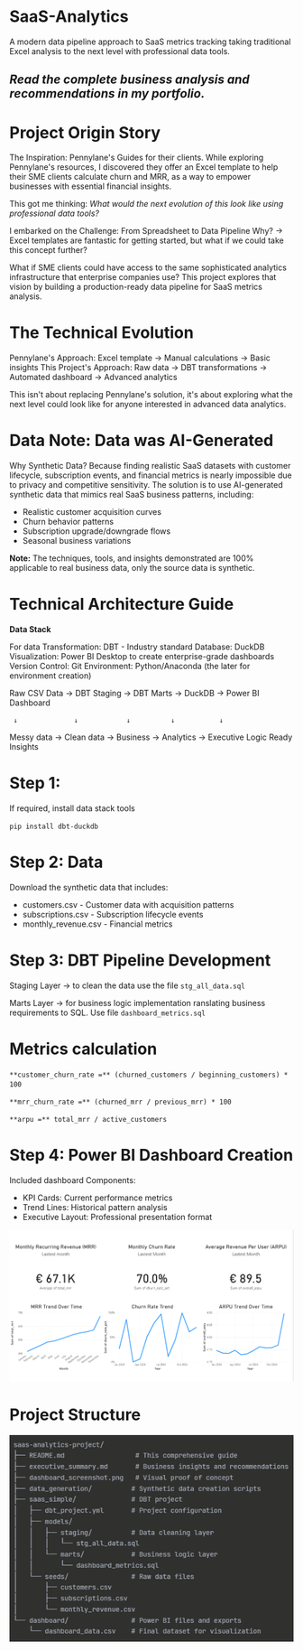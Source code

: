 # SaaS-Analytics
A modern data pipeline approach to SaaS metrics tracking taking traditional Excel analysis to the next level with professional data tools.

## _Read the complete business analysis and recommendations in my portfolio._ 

# Project Origin Story
The Inspiration: Pennylane's Guides for their clients.
While exploring Pennylane's resources, I discovered they offer an Excel template to help their SME clients calculate churn and MRR, as a way to empower businesses with essential financial insights. 

This got me thinking: _What would the next evolution of this look like using professional data tools?_

I embarked on the Challenge: From Spreadsheet to Data Pipeline
Why? -> Excel templates are fantastic for getting started, but what if we could take this concept further? 

What if SME clients could have access to the same sophisticated analytics infrastructure that enterprise companies use? 
This project explores that vision by building a production-ready data pipeline for SaaS metrics analysis.

# The Technical Evolution

Pennylane's Approach: Excel template → Manual calculations → Basic insights
This Project's Approach: Raw data → DBT transformations → Automated dashboard → Advanced analytics

This isn't about replacing Pennylane's solution, it's about exploring what the next level could look like for anyone interested in advanced data analytics.

# Data Note: Data was AI-Generated 
Why Synthetic Data?
Because finding realistic SaaS datasets with customer lifecycle, subscription events, and financial metrics is nearly impossible due to privacy and competitive sensitivity.
The solution is to use AI-generated synthetic data that mimics real SaaS business patterns, including:

- Realistic customer acquisition curves
- Churn behavior patterns
- Subscription upgrade/downgrade flows
- Seasonal business variations

**Note:** The techniques, tools, and insights demonstrated are 100% applicable to real business data, only the source data is synthetic.

# Technical Architecture Guide
**Data Stack**

For data Transformation: DBT - Industry standard
Database: DuckDB
Visualization: Power BI Desktop to create enterprise-grade dashboards
Version Control: Git
Environment: Python/Anaconda (the later for environment creation)


Raw CSV Data → DBT Staging → DBT Marts → DuckDB → Power BI Dashboard

     ↓              ↓            ↓          ↓           ↓
  Messy data → Clean data → Business → Analytics → Executive
                                Logic     Ready     Insights

# Step 1:
If required, install data stack tools

`pip install dbt-duckdb`

# Step 2: Data 

Download the synthetic data that includes:

- customers.csv - Customer data with acquisition patterns
- subscriptions.csv - Subscription lifecycle events
- monthly_revenue.csv - Financial metrics


# Step 3: DBT Pipeline Development

Staging Layer -> to clean the data use the file `stg_all_data.sql`

Marts Layer -> for business logic implementation ranslating business requirements to SQL. Use file `dashboard_metrics.sql`

# Metrics calculation

`**customer_churn_rate =** (churned_customers / beginning_customers) * 100`

`**mrr_churn_rate =** (churned_mrr / previous_mrr) * 100`

`**arpu =** total_mrr / active_customers`

# Step 4: Power BI Dashboard Creation

Included dashboard Components:

- KPI Cards: Current performance metrics
- Trend Lines: Historical pattern analysis
- Executive Layout: Professional presentation format

![Dashboard](Dashboard.PNG)


# Project Structure

![Project structure](structure.PNG)
